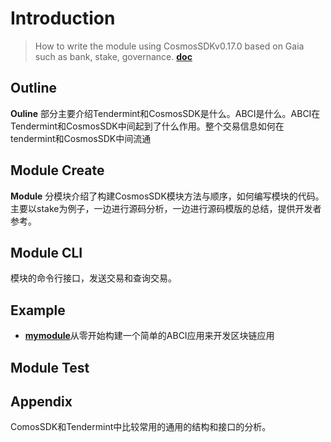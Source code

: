 # Introduction

> How to write the module using CosmosSDKv0.17.0 based on Gaia such as bank, stake, governance.
> [**doc**](https://mikexu.gitbook.io/cosmossdk-in-action/)

## Outline
**Ouline** 部分主要介绍Tendermint和CosmosSDK是什么。ABCI是什么。ABCI在Tendermint和CosmosSDK中间起到了什么作用。整个交易信息如何在tendermint和CosmosSDK中间流通

## Module Create
**Module** 分模块介绍了构建CosmosSDK模块方法与顺序，如何编写模块的代码。主要以stake为例子，一边进行源码分析，一边进行源码模版的总结，提供开发者参考。

## Module CLI
模块的命令行接口，发送交易和查询交易。

##  Example
* [**mymodule**](https://github.com/MrXJC/CosmosSDK-in-Action/tree/master/Example/mymodule)从零开始构建一个简单的ABCI应用来开发区块链应用

## Module Test

## Appendix
ComosSDK和Tendermint中比较常用的通用的结构和接口的分析。
